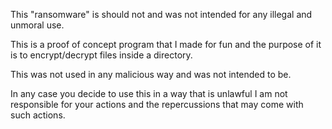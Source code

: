 This "ransomware" is should not and was not intended for any illegal and unmoral use.

This is a proof of concept program that I made for fun and the purpose of it is to encrypt/decrypt files inside a directory.

This was not used in any malicious way and was not intended to be.

In any case you decide to use this in a way that is unlawful I am not responsible for your actions and the repercussions that may come with such actions.